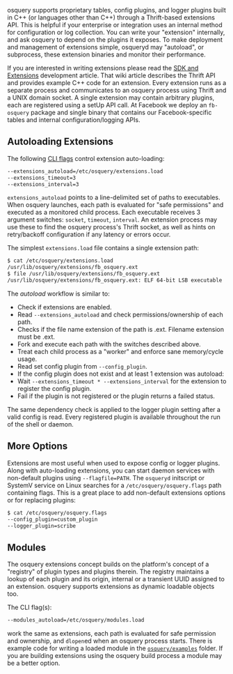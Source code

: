 osquery supports proprietary tables, config plugins, and logger plugins built in C++ (or languages other than C++) through a Thrift-based extensions API. This is helpful if your enterprise or integration uses an internal method for configuration or log collection. You can write your "extension" internally, and ask osquery to depend on the plugins it exposes. To make deployment and management of extensions simple, osqueryd may "autoload", or subprocess, these extension binaries and monitor their performance.

If you are interested in writing extensions please read the [SDK and Extensions](../development/osquery-sdk.md) development article. That wiki article describes the Thrift API and provides example C++ code for an extension. Every extension runs as a separate process and communicates to an osquery process using Thrift and a UNIX domain socket. A single extension may contain arbitrary plugins, each are registered using a setUp API call. At Facebook we deploy an `fb-osquery` package and single binary that contains our Facebook-specific tables and internal configuration/logging APIs. 

## Autoloading Extensions

The following [CLI flags](../installation/cli-flags.md) control extension auto-loading:

```sh
--extensions_autoload=/etc/osquery/extensions.load
--extensions_timeout=3
--extensions_interval=3
```

`extensions_autoload` points to a line-delimited set of paths to executables. When osquery launches, each path is evaluated for "safe permissions" and executed as a monitored child process. Each executable receives 3 argument switches: `socket`, `timeout`, `interval`. An extension process may use these to find the osquery process's Thrift socket, as well as hints on retry/backoff configuration if any latency or errors occur.

The simplest `extensions.load` file contains a single extension path:
```sh
$ cat /etc/osquery/extensions.load
/usr/lib/osquery/extensions/fb_osquery.ext
$ file /usr/lib/osquery/extensions/fb_osquery.ext
/usr/lib/osquery/extensions/fb_osquery.ext: ELF 64-bit LSB executable
```

The *autoload* workflow is similar to:

- Check if extensions are enabled.
- Read `--extensions_autoload` and check permissions/ownership of each path.
- Checks if the file name extension of the path is .ext. Filename extension must be .ext.
- Fork and execute each path with the switches described above.
- Treat each child process as a "worker" and enforce sane memory/cycle usage.
- Read set config plugin from `--config_plugin`.
- If the config plugin does not exist and at least 1 extension was autoload:
- Wait `--extensions_timeout * --extensions_interval` for the extension to register the config plugin.
- Fail if the plugin is not registered or the plugin returns a failed status.

The same dependency check is applied to the logger plugin setting after a valid config is read. Every registered plugin is available throughout the run of the shell or daemon. 

## More Options

Extensions are most useful when used to expose config or logger plugins. Along with auto-loading extensions, you can start daemon services with non-default plugins using `--flagfile=PATH`. The `osqueryd` initscript or SystemV service on Linux searches for a `/etc/osquery/osquery.flags` path containing flags. This is a great place to add non-default extensions options or for replacing plugins:

```sh
$ cat /etc/osquery/osquery.flags
--config_plugin=custom_plugin
--logger_plugin=scribe
```

## Modules

The osquery extensions concept builds on the platform's concept of a "registry" of plugin types and plugins therein. The registry maintains a lookup of each plugin and its origin, internal or a transient UUID assigned to an extension. osquery supports extensions as dynamic loadable objects too. 

The CLI flag(s):

```sh
--modules_autoload=/etc/osquery/modules.load
```

work the same as extensions, each path is evaluated for safe permission and ownership, and `dlopen`ed when an osquery process starts. There is example code for writing a loaded module in the [`osquery/examples`](https://github.com/facebook/osquery/tree/master/osquery/examples) folder. If you are building extensions using the osquery build process a module may be a better option.


